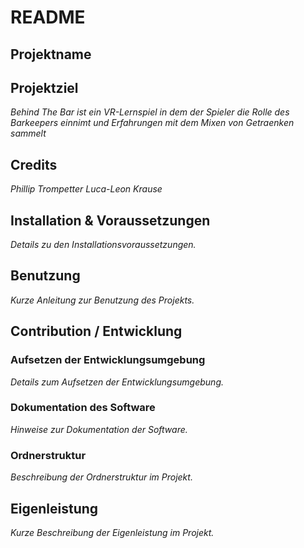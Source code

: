 # README

## Projektname

## Projektziel
*Behind The Bar ist ein VR-Lernspiel in dem der Spieler die Rolle des Barkeepers einnimt und Erfahrungen mit dem Mixen von Getraenken sammelt*

## Credits
*Phillip Trompetter 
Luca-Leon Krause*

## Installation & Voraussetzungen
*Details zu den Installationsvoraussetzungen.*

## Benutzung
*Kurze Anleitung zur Benutzung des Projekts.*

## Contribution / Entwicklung

### Aufsetzen der Entwicklungsumgebung
*Details zum Aufsetzen der Entwicklungsumgebung.*

### Dokumentation des Software
*Hinweise zur Dokumentation der Software.*

### Ordnerstruktur
*Beschreibung der Ordnerstruktur im Projekt.*

## Eigenleistung
*Kurze Beschreibung der Eigenleistung im Projekt.*
